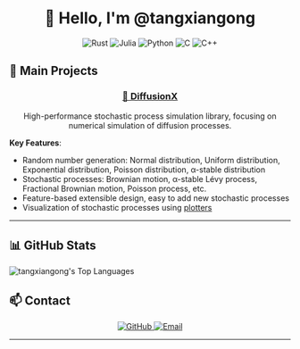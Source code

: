 <div align="center">

# 👋 Hello, I'm @tangxiangong
</div>

<div align="center">

<p>
<img src="https://img.shields.io/badge/Rust-F05032?style=for-the-badge&logo=rust&logoColor=white" alt="Rust" />
<img src="https://img.shields.io/badge/Julia-9558B2?style=for-the-badge&logo=julia&logoColor=white" alt="Julia" />
<img src="https://img.shields.io/badge/Python-3776AB?style=for-the-badge&logo=python&logoColor=white" alt="Python" />
<img src="https://img.shields.io/badge/C-00599C?style=for-the-badge&logo=c&logoColor=white" alt="C" />
<img src="https://img.shields.io/badge/C%2B%2B-00599C?style=for-the-badge&logo=c%2B%2B&logoColor=white" alt="C++" />
</p>
</div>

## 🔭 Main Projects

<div align="center">
<h3><a href="https://github.com/tangxiangong/diffusionx">🦀 DiffusionX</a></h3>
<p>High-performance stochastic process simulation library, focusing on numerical simulation of diffusion processes.
</p>
</div>

**Key Features**:
- Random number generation: Normal distribution, Uniform distribution, Exponential distribution, Poisson distribution, α-stable distribution
- Stochastic processes: Brownian motion, α-stable Lévy process, Fractional Brownian motion, Poisson process, etc.
- Feature-based extensible design, easy to add new stochastic processes
- Visualization of stochastic processes using [plotters](https://github.com/plotters-rs/plotters)

<hr style="height:2px;border-width:0;color:gray;background-color:gray">

## 📊 GitHub Stats
![tangxiangong's Top Languages](https://github-readme-stats.vercel.app/api/top-langs/?username=tangxiangong&theme=vue&show_icons=true&hide_border=true&layout=compact&hide=jupyter%20notebook)


## 📫 Contact

<div align="center">
  <a href="https://github.com/tangxiangong">
    <img src="https://img.shields.io/badge/GitHub-100000?style=for-the-badge&logo=github&logoColor=white" alt="GitHub" />
  </a>
  <a href="mailto:tangxiangong@gmail.com">
    <img src="https://img.shields.io/badge/Email-D14836?style=for-the-badge&logo=gmail&logoColor=white" alt="Email" />
  </a>
</div>

<hr style="height:2px;border-width:0;color:gray;background-color:gray">
